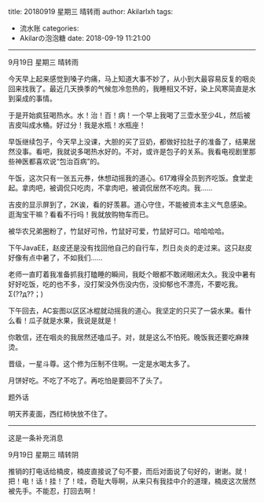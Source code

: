 title: 20180919 星期三 晴转雨
author: Akilarlxh
tags:
  - 流水账
categories:
  - Akilarの泡泡糖
date: 2018-09-19 11:21:00
---
9月19日 星期三 晴转雨

今天早上起来感觉到嗓子灼痛，马上知道大事不妙了，从小到大最容易反复的咽炎回来找我了。最近几天换季的气候忽冷忽热的，我睡相又不好，染上风寒简直是水到渠成的事情。

于是开始疯狂喝热水。水！治！百！病！一个早上我喝了三壶水至少4L，然后被吉皮叫成水桶。好过分！我是水瓶！水瓶座！

早饭继续包子，今天早上没课，大胆的买了豆奶，都做好拉肚子的准备了，结果居然没事。看吧，我就说多喝热水好的。不对，或许是包子的关系。我看电视剧里那些神医都喜欢说“包治百病”的。

午饭，这次只有一张五元券，休想动摇我的道心。617难得全员到齐吃饭。食堂走起。拿肉吧，被调侃只吃肉，不拿肉吧，被调侃居然不吃肉。我……

吉皮的显示屏到了，2K诶，看的好羡慕。道心守住，不能被资本主义气息感染。逛淘宝干嘛？看看不行吗！我就放购物车而已。

被华农兄弟圈粉了，竹鼠好可怜，竹鼠好可爱，竹鼠好可口。哈哈哈哈。

下午JavaEE，赵皮还是没有找回他自己的自行车，烈日炎炎的走过来。这只赵皮好像有点中暑了，不如我们……

老师一直盯着我准备抓我打瞌睡的瞬间，我眨个眼都不敢闭眼闭太久。我没中暑有好好吃饭，吃的也不多，没打架没外伤没内伤，没抑郁也不漂亮，不要吃我。Σ(??д??；)

下午回去，AC妄图以区区冰棍就动摇我的道心。我坚定的只买了一袋水果。看什么看！瓜子就是水果，我说是就是！

你敢信，还在咽炎的我居然还嗑瓜子。对，就是这么不怕死。晚饭我还要吃麻辣烫。

晋级，一星斗尊。这个修为压制不住啊。一定是水喝太多了。

月饼好吃。不吃了不吃了。再吃怕是要回不了头了。

题外话

明天荞麦面，西红柿快放不住了。

---
这是一条补充消息

9月19日 星期三 晴转阴

推销的打电话给楠皮，楠皮直接说了句不要，而后对面说了句好的，谢谢。就！把！电！话！挂！了！哇，奇耻大辱啊，从来只有我挂中介的道理，楠皮这次居然被先手。不能忍，打回去啊！
